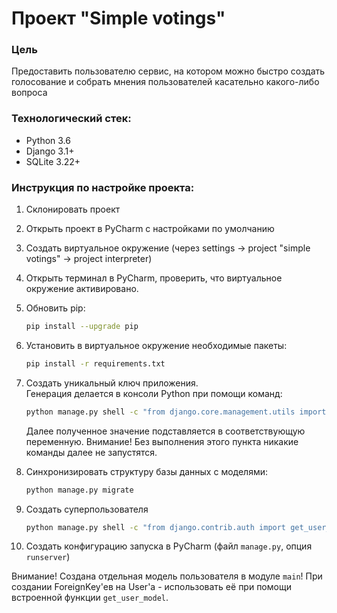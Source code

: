 # Проект "Simple votings"

### Цель
Предоставить пользователю сервис, на котором можно быстро создать голосование и собрать мнения пользователей касательно какого-либо вопроса

### Технологический стек:
- Python 3.6
- Django 3.1+
- SQLite 3.22+

### Инструкция по настройке проекта:
1. Склонировать проект
2. Открыть проект в PyCharm с наcтройками по умолчанию
3. Создать виртуальное окружение (через settings -> project "simple votings" -> project interpreter)
4. Открыть терминал в PyCharm, проверить, что виртуальное окружение активировано.
5. Обновить pip:
   ```bash
   pip install --upgrade pip
   ```
6. Установить в виртуальное окружение необходимые пакеты: 
   ```bash
   pip install -r requirements.txt
   ```

7. Создать уникальный ключ приложения.  
   Генерация делается в консоли Python при помощи команд:
   ```bash
   python manage.py shell -c "from django.core.management.utils import get_random_secret_key; get_random_secret_key()"
   ```
   Далее полученное значение подставляется в соответствующую переменную.
   Внимание! Без выполнения этого пункта никакие команды далее не запустятся.

7. Синхронизировать структуру базы данных с моделями: 
   ```bash
   python manage.py migrate
   ```

8. Создать суперпользователя
   ```bash
   python manage.py shell -c "from django.contrib.auth import get_user_model; get_user_model().objects.create_superuser('vasya', '1@abc.net', 'promprog')"
   ```

9. Создать конфигурацию запуска в PyCharm (файл `manage.py`, опция `runserver`)

Внимание! Создана отдельная модель пользователя в модуле `main`! 
При создании ForeignKey'ев на User'а - использовать её при помощи встроенной функции `get_user_model`.
